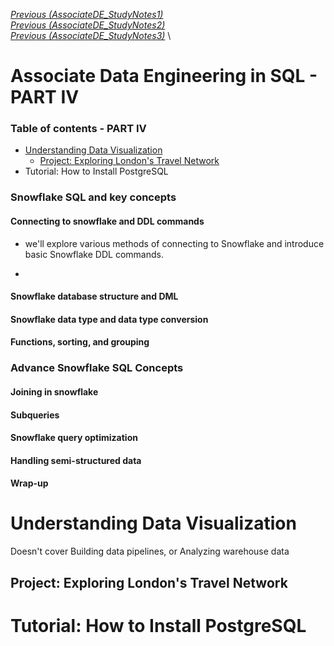 [_Previous (AssociateDE_StudyNotes1)_](AssociateDE_StudyNotes1.md) \
[_Previous (AssociateDE_StudyNotes2)_](#AssociateDE_StudyNotes2.md) \
[_Previous (AssociateDE_StudyNotes3)_](#AssociateDE_StudyNotes3.md) \

# Associate Data Engineering in SQL - PART IV

### Table of contents - PART IV

- [Understanding Data Visualization](#undersdanding-data-visualization)
     - [Project: Exploring London's Travel Network](#project-exploring-londons-travel-network)
- Tutorial: How to Install PostgreSQL




### Snowflake SQL and key concepts
#### Connecting to snowflake and DDL commands
- we'll explore various methods of connecting to Snowflake and introduce basic Snowflake DDL commands.

- 
#### Snowflake database structure and DML
#### Snowflake data type and data type conversion
#### Functions, sorting, and grouping

### Advance Snowflake SQL Concepts
#### Joining in snowflake
#### Subqueries
#### Snowflake query optimization
#### Handling semi-structured data
#### Wrap-up




# Understanding Data Visualization
Doesn't cover Building data pipelines, or Analyzing warehouse data
## Project: Exploring London's Travel Network

# Tutorial: How to Install PostgreSQL
